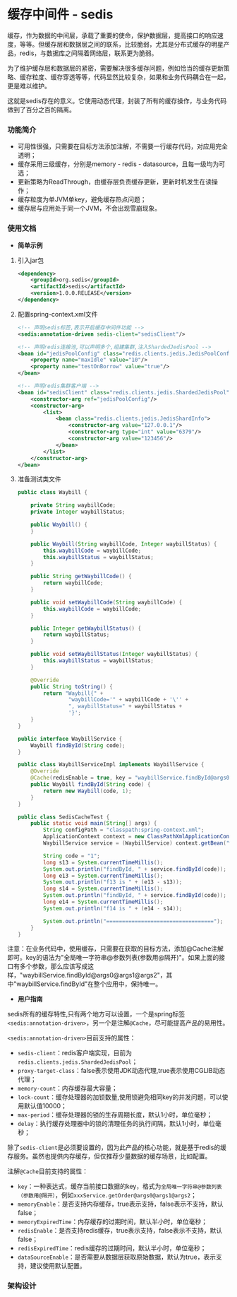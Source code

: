 # 缓存中间件 - sedis #

缓存，作为数据的中间层，承载了重要的使命，保护数据层，提高接口的响应速度，等等。但缓存层和数据层之间的联系，比较脆弱，尤其是分布式缓存的明星产品，redis，与数据库之间隔着网络层，联系更为脆弱。

为了维护缓存层和数据层的紧密，需要解决很多缓存问题，例如恰当的缓存更新策略、缓存粒度、缓存穿透等等，代码显然比较复杂，如果和业务代码耦合在一起，更是难以维护。

这就是sedis存在的意义。它使用动态代理，封装了所有的缓存操作，与业务代码做到了百分之百的隔离。

### 功能简介 ###

- 可用性很强，只需要在目标方法添加注解，不需要一行缓存代码，对应用完全透明；
- 缓存采用三级缓存，分别是memory - redis - datasource，且每一级均为可选；
- 更新策略为ReadThrough，由缓存层负责缓存更新，更新时机发生在读操作；
- 缓存粒度为单JVM单key，避免缓存热点问题；
- 缓存层与应用处于同一个JVM，不会出现雪崩现象。

### 使用文档 ###

- **简单示例**

1. 引入jar包

	```xml
    <dependency>
        <groupId>org.sedis</groupId>
        <artifactId>sedis</artifactId>
        <version>1.0.0.RELEASE</version>
    </dependency>
	```

2. 配置spring-context.xml文件

	```xml
	<!-- 声明sedis标签,表示开启缓存中间件功能 -->
	<sedis:annotation-driven sedis-client="sedisClient"/>
	
	<!-- 声明redis连接池,可以声明多个,组建集群,注入ShardedJedisPool -->
	<bean id="jedisPoolConfig" class="redis.clients.jedis.JedisPoolConfig">
	    <property name="maxIdle" value="10"/>
	    <property name="testOnBorrow" value="true"/>
	</bean>
	
	<!-- 声明redis集群客户端 -->
	<bean id="sedisClient" class="redis.clients.jedis.ShardedJedisPool">
	    <constructor-arg ref="jedisPoolConfig"/>
	    <constructor-arg>
	        <list>
	            <bean class="redis.clients.jedis.JedisShardInfo">
	                <constructor-arg value="127.0.0.1"/>
	                <constructor-arg type="int" value="6379"/>
	                <constructor-arg value="123456"/>
	            </bean>
	        </list>
	    </constructor-arg>
	</bean>
	```

3. 准备测试类文件
	
	```java
	public class Waybill {
	
	    private String waybillCode;
	    private Integer waybillStatus;
	
	    public Waybill() {
	    }
	
	    public Waybill(String waybillCode, Integer waybillStatus) {
	        this.waybillCode = waybillCode;
	        this.waybillStatus = waybillStatus;
	    }
	
	    public String getWaybillCode() {
	        return waybillCode;
	    }
	
	    public void setWaybillCode(String waybillCode) {
	        this.waybillCode = waybillCode;
	    }
	
	    public Integer getWaybillStatus() {
	        return waybillStatus;
	    }
	
	    public void setWaybillStatus(Integer waybillStatus) {
	        this.waybillStatus = waybillStatus;
	    }
	
	    @Override
	    public String toString() {
	        return "Waybill{" +
	                "waybillCode='" + waybillCode + '\'' +
	                ", waybillStatus=" + waybillStatus +
	                '}';
	    }
	}
	```
	
	```java
	public interface WaybillService {
	    Waybill findById(String code);
	}
	
	public class WaybillServiceImpl implements WaybillService {
	    @Override
	    @Cache(redisEnable = true, key = "waybillService.findById@args0")
	    public Waybill findById(String code) {
	        return new Waybill(code, 1);
	    }
	}
	```

	```java
	public class SedisCacheTest {
		public static void main(String[] args) {
			String configPath = "classpath:spring-context.xml";
			ApplicationContext context = new ClassPathXmlApplicationContext(configPath);
			WaybillService service = (WaybillService) context.getBean("waybillService");
	
			String code = "1";
			long s13 = System.currentTimeMillis();
			System.out.println("findById, " + service.findById(code));
			long e13 = System.currentTimeMillis();
			System.out.println("f13 is " + (e13 - s13));
			long s14 = System.currentTimeMillis();
			System.out.println("findById, " + service.findById(code));
			long e14 = System.currentTimeMillis();
			System.out.println("f14 is " + (e14 - s14));
	
			System.out.println("==================================");
		}
	}
	```

注意：在业务代码中，使用缓存，只需要在获取的目标方法，添加@Cache注解即可。key的语法为"全局唯一字符串@参数列表(参数用@隔开)"。如果上面的接口有多个参数，那么应该写成这样，"waybillService.findById@args0@args1@args2"，其中"waybillService.findById"在整个应用中，保持唯一。

- **用户指南**

sedis所有的缓存特性,只有两个地方可以设置，一个是spring标签`<sedis:annotation-driven>`，另一个是注解`@Cache`，尽可能提高产品的易用性。

`<sedis:annotation-driven>`目前支持的属性：

- `sedis-client`：redis客户端实现，目前为`redis.clients.jedis.ShardedJedisPool`；
- `proxy-target-class`：false表示使用JDK动态代理,true表示使用CGLIB动态代理；
- `memory-count`：内存缓存最大容量；
- `lock-count`：缓存处理器的加锁数量,使用锁避免相同key的并发问题，可以使用默认值10000；
- `max-period`：缓存处理器的锁的生存周期长度，默认1小时，单位毫秒；
- `delay`：执行缓存处理器中的锁的清理任务的执行间隔，默认1小时，单位毫秒；

除了`sedis-client`是必须要设置的，因为此产品的核心功能，就是基于redis的缓存服务。虽然也提供内存缓存，但仅推荐少量数据的缓存场景，比如配置。

注解`@Cache`目前支持的属性：

- `key`：一种表达式，缓存当前接口数据的key，格式为`全局唯一字符串@参数列表（参数用@隔开）`，例如`xxxService.getOrder@args0@args1@args2`；
- `memoryEnable`：是否支持内存缓存，true表示支持，false表示不支持，默认false；
- `memoryExpiredTime`：内存缓存的过期时间，默认半小时，单位毫秒；
- `redisEnable`：是否支持redis缓存，true表示支持，false表示不支持，默认false；
- `redisExpiredTime`：redis缓存的过期时间，默认半小时，单位毫秒；
- `dataSourceEnable`：是否需要从数据层获取原始数据，默认为true，表示支持，建议使用默认配置。


### 架构设计 ### 


























































